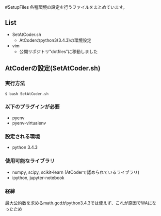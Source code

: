 #SetupFiles
各種環境の設定を行うファイルをまとめています。

## List
- SetAtCoder.sh
	- AtCoderのpython3(3.4.3)の環境設定
- vim
	- 公開リポジトリ"dotfiles"に移動しました

## AtCoderの設定(SetAtCoder.sh)
### 実行方法
```sh:title
$ bash SetAtCoder.sh
```
### 以下のプラグインが必要
- pyenv
- pyenv-virtualenv
### 設定される環境
- python 3.4.3
### 使用可能なライブラリ
- numpy, scipy, scikit-learn (AtCoderで認められているライブラリ)
- ipython, jupyter-notebook
### 経緯
最大公約数を求めるmath.gcdがpython3.4.3では使えず、これが原因でWAになったため


